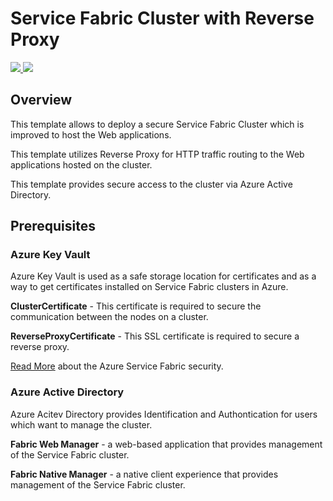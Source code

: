# Service Fabric Cluster with Reverse Proxy

<a href="https://portal.azure.com/#create/Microsoft.Template/uri/https%3A%2F%2Fraw.githubusercontent.com%2Fstas-sultanov%2FAzure-Templates%2Fmaster%2Fservice-fabric-cluster-web%2Fazuredeploy.json" target="_blank">
    <img src="http://azuredeploy.net/deploybutton.png"/>
</a>
<a href="http://armviz.io/#/?load=https%3A%2F%2Fraw.githubusercontent.com%2Fstas-sultanov%2FAzure-Templates%2Fmaster%2Fservice-fabric-cluster-web%2Fazuredeploy.json" target="_blank">
    <img src="http://armviz.io/visualizebutton.png"/>
</a>

## Overview

This template allows to deploy a secure Service Fabric Cluster which is improved to host the Web applications.

This template utilizes Reverse Proxy for HTTP traffic routing to the Web applications hosted on the cluster.

This template provides secure access to the cluster via Azure Active Directory.

## Prerequisites


### Azure Key Vault

Azure Key Vault is used as a safe storage location for certificates and as a way to get certificates installed on Service Fabric clusters in Azure.

**ClusterCertificate** - This certificate is required to secure the communication between the nodes on a cluster.

**ReverseProxyCertificate** - This SSL certificate is required to secure a reverse proxy.

[Read More](https://docs.microsoft.com/en-us/azure/security/azure-service-fabric-security-overview) about the Azure Service Fabric security.

### Azure Active Directory

Azure Acitev Directory provides Identification and Authontication for users which want to manage the cluster.

**Fabric Web Manager** - a web-based application that provides management of the Service Fabric cluster.

**Fabric Native Manager** - a native client experience that provides management of the Service Fabric cluster.
